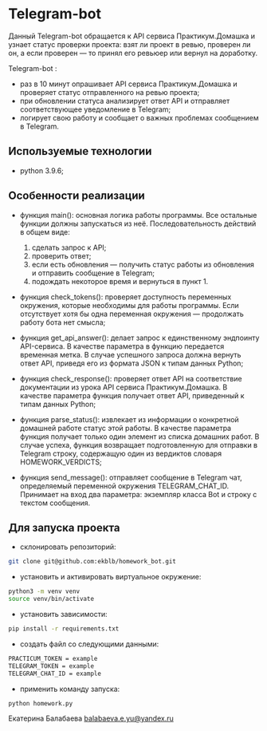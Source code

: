 # Telegram-bot

Данный Telegram-bot обращается к API сервиса Практикум.Домашка и узнает статус проверки проекта: взят ли проект в ревью, проверен ли он, а если проверен — то принял его ревьюер или вернул на доработку.

Telegram-bot :
- раз в 10 минут опрашивает API сервиса Практикум.Домашка и проверяет статус отправленного на ревью проекта;
- при обновлении статуса анализирует ответ API и отправляет соответствующее уведомление в Telegram;
- логирует свою работу и сообщает о важных проблемах сообщением в Telegram.


## Используемые технологии

- python 3.9.6;
 
 
## Особенности реализации

- функция main(): основная логика работы программы. Все остальные функции должны запускаться из неё. Последовательность действий в общем виде:
    1) сделать запрос к API;
    2) проверить ответ;
    3) если есть обновления — получить статус работы из обновления и отправить сообщение в Telegram;
    4) подождать некоторое время и вернуться в пункт 1.

- функция check_tokens(): проверяет доступность переменных окружения, которые необходимы для работы программы. Если отсутствует хотя бы одна переменная окружения — продолжать работу бота нет смысла;

- функция get_api_answer(): делает запрос к единственному эндпоинту API-сервиса. В качестве параметра в функцию передается временная метка. В случае успешного запроса должна вернуть ответ API, приведя его из формата JSON к типам данных Python;

- функция check_response(): проверяет ответ API на соответствие документации из урока API сервиса Практикум.Домашка. В качестве параметра функция получает ответ API, приведенный к типам данных Python;

- функция parse_status(): извлекает из информации о конкретной домашней работе статус этой работы. В качестве параметра функция получает только один элемент из списка домашних работ. В случае успеха, функция возвращает подготовленную для отправки в Telegram строку, содержащую один из вердиктов словаря HOMEWORK_VERDICTS;

- функция send_message(): отправляет сообщение в Telegram чат, определяемый переменной окружения TELEGRAM_CHAT_ID. Принимает на вход два параметра: экземпляр класса Bot и строку с текстом сообщения.


## Для запуска проекта

- склонировать репозиторий:

```bash
git clone git@github.com:ekblb/homework_bot.git
```

- установить и активировать виртуальное окружение:
```bash
python3 -m venv venv
source venv/bin/activate
```

- установить зависимости:
```bash
pip install -r requirements.txt
```

- создать файл со следующими данными:
```bash
PRACTICUM_TOKEN = example
TELEGRAM_TOKEN = example
TELEGRAM_CHAT_ID = example
```

- применить команду запуска:
```bash
python homework.py
```


Екатерина Балабаева
balabaeva.e.yu@yandex.ru